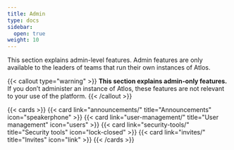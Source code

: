 ```yaml
---
title: Admin
type: docs
sidebar:
  open: true
weight: 10
---
```


This section explains admin-level features. Admin features are only available to the leaders of teams that run their own instances of Atlos.

{{< callout type="warning" >}}
**This section explains admin-only features.**
If you don’t administer an instance of Atlos, these features are not relevant to your use of the platform.
{{< /callout >}}

{{< cards >}} 
{{< card link="announcements/" title="Announcements" icon="speakerphone" >}} 
{{< card link="user-management/" title="User management" icon="users" >}} 
{{< card link="security-tools/" title="Security tools" icon="lock-closed" >}} 
{{< card link="invites/" title="Invites" icon="link" >}} 
{{< /cards >}}